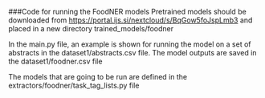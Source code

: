 ###Code for running the FoodNER models
Pretrained models should be downloaded from https://portal.ijs.si/nextcloud/s/BqGow5foJspLmb3
and placed in a new directory trained_models/foodner

In the main.py file, an example is shown for running the model on a set of abstracts in the dataset1/abstracts.csv file.
The model outputs are saved in the dataset1/foodner.csv file

The models that are going to be run are defined in the extractors/foodner/task_tag_lists.py file
